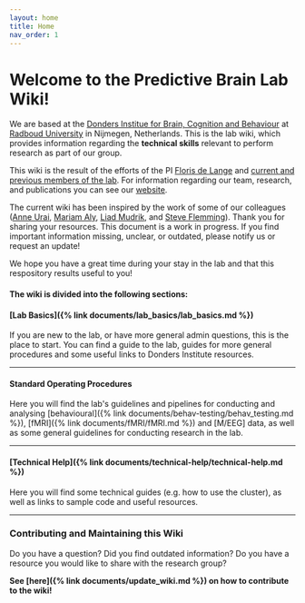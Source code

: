 ```yaml
---
layout: home
title: Home
nav_order: 1
---
```


# Welcome to the Predictive Brain Lab Wiki!

We are based at the [Donders Institue for Brain, Cognition and Behaviour](https://www.ru.nl/en/donders-institute) at [Radboud University](https://www.ru.nl/en) in Nijmegen, Netherlands. This is the lab wiki, which provides information regarding the **technical skills** relevant to perform research as part of our group. 

This wiki is the result of the efforts of the PI [Floris de Lange](https://www.predictivebrainlab.com/people/floris-de-lange) and [current and previous members of the lab](https://www.predictivebrainlab.com/people). For information regarding our team, research, and publications you can see our [website](https://www.predictivebrainlab.com/). 

The current wiki has been inspired by the work of some of our colleagues ([Anne Urai](https://anne-urai.github.io/lab_wiki/Practical.html), [Mariam Aly](https://osf.io/mdh87/wiki/Stimuli/), [Liad Mudrik](https://osf.io/5kfrc/wiki/home/), and [Steve Flemming](https://metacoglab.github.io/lab_wiki/)). Thank you for sharing your resources. 
This document is a work in progress. If you find important information missing, unclear, or outdated, please notify us or request an update!

We hope you have a great time during your stay in the lab and that this respository results useful to you!


#### The wiki is divided into the following sections:
  

#### [Lab Basics]({% link documents/lab_basics/lab_basics.md %})

If you are new to the lab, or have more general admin questions, this is the place to start. You can find a guide to the lab, guides for more general procedures and some useful links to Donders Institute resources.

* * * 
#### Standard Operating Procedures

Here you will find the lab's guidelines and pipelines for conducting and analysing [behavioural]({% link documents/behav-testing/behav_testing.md %}), [fMRI]({% link documents/fMRI/fMRI.md %}) and [M/EEG] data, as well as some general guidelines for conducting research in the lab.

* * * 

#### [Technical Help]({% link documents/technical-help/technical-help.md %})

Here you will find some technical guides (e.g. how to use the cluster), as well as links to sample code and useful resources.

* * * 

### Contributing and Maintaining this Wiki

Do you have a question? Did you find outdated information? Do you have a resource you would like to share with the research group?

**See [here]({% link documents/update_wiki.md %}) on how to contribute to the wiki!**
